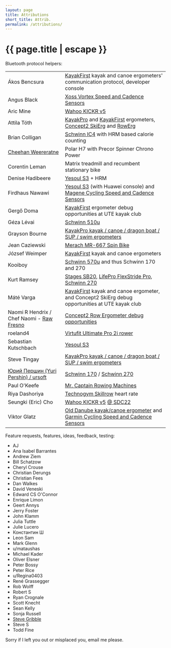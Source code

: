 ```yaml
---
layout: page
title: Attributions
short_title: Attrib.
permalink: /attributions/
---
```


<h1 class="page-title">{{ page.title | escape }}</h1>

<div class="section">
  <div class="row">
    <div class="col s12">
      Bluetooth protocol helpers:
    </div>
    <div class="col s12">
      <table border="0">
        <tr>
          <td>Ákos Bencsura</td>
          <td><a href="{{ site.kayak_first_url }}">KayakFirst</a> kayak and canoe ergometers' communication protocol, developer console</td>
        </tr>
        <tr>
          <td>Angus Black</td>
          <td><a href="{{ site.xoss_vortex_url }}">Xoss Vortex Speed and Cadence Sensors</a></td>
        </tr>
        <tr>
          <td>Aric Mine</td>
          <td><a href="{{ site.wahoo_kickr_url }}">Wahoo KICKR v5</a></td>
        </tr>
        <tr>
          <td>Attila Tóth</td>
          <td>
            <a href="{{ site.kayakpro_site_url }}">KayakPro</a> and
            <a href="{{ site.kayak_first_url }}">KayakFirst</a> ergometers,
            <a href="{{ site.concept2_skierg_url }}">Concept2 SkiErg</a> and
            <a href="{{ site.concept2_rowerg_url }}">RowErg</a>
          </td>
        </tr>
        <tr>
          <td>Brian Colligan</td>
          <td><a href="{{ site.schwinn_ic4_url }}">Schwinn IC4</a> with HRM based calorie counting</td>
        </tr>
        <tr>
          <td><a href="https://npyu.org/">Cheehan Weereratne</a></td>
          <td>Polar H7 with Precor Spinner Chrono Power</td>
        </tr>
        <tr>
          <td>Corentin Leman</td>
          <td>Matrix treadmill and recumbent stationary bike</td>
        </tr>
        <tr>
          <td>Denise Hadibeere</td>
          <td><a href="{{ site.yesoul_s3_url }}">Yesoul S3</a> + HRM</td>
        </tr>
        <tr>
          <td>Firdhaus Nawawi</td>
          <td>
            <a href="{{ site.yesoul_s3_url }}">Yesoul S3</a> (with Huawei console) and
            <a href="{{ site.magene_csc_url }}">Magene Cycling Speed and Cadence Sensors</a>
          </td>
        </tr>
        <tr>
          <td>Gergő Doma</td>
          <td><a href="{{ site.kayak_first_url }}">KayakFirst</a> ergometer debug opportunities at UTE kayak club</td>
        </tr>
        <tr>
          <td>Géza Lévai</td>
          <td><a href="{{ site.schwinn_510u_url }}">Schwinn 510u</a></td>
        </tr>
        <tr>
          <td>Grayson Bourne</td>
          <td><a href="{{ site.kayakpro_site_url }}">KayakPro kayak / canoe / dragon boat / SUP / swim ergometers</a></td>
        </tr>
        <tr>
          <td>Jean Caziewski</td>
          <td><a href="{{ site.merach_mr_667_url }}">Merach MR-667 Spin Bike</a></td>
        </tr>
        <tr>
          <td>József Weimper</td>
          <td><a href="{{ site.kayak_first_url }}">KayakFirst</a> kayak and canoe ergometers</td>
        </tr>
        <tr>
          <td>Kooiboy</td>
          <td><a href="{{ site.schwinn_570u_url }}">Schwinn 570u</a> and thus Schwinn 170 and 270</td>
        </tr>
        <tr>
          <td>Kurt Ramsey</td>
          <td>
            <a href="{{ site.stages_sb20_url }}">Stages SB20</a>,
            <a href="{{ site.lifepro_flexstride_pro_url }}">LifePro FlexStride Pro</a>,
            <a href="{{ site.schwinn_270_url }}">Schwinn 270</a>
          </td>
        </tr>
        <tr>
          <td>Máté Varga</td>
          <td><a href="{{ site.kayak_first_url }}">KayakFirst</a> kayak and canoe ergometer, and Concept2 SkiErg debug opportunities at UTE kayak club</td>
        </tr>
        <tr>
          <td>Naomi R Hendrix / Chef Naomi - <a href="https://raawfresno.com">Raw Fresno</a></td>
          <td><a href="{{ site.concept2_rowerg_url }}">Concept2 Row Ergometer debug opportunities</td>
        </tr>
        <tr>
          <td>roeland4</td>
          <td><a href="{{ site.virtufit_up2i_url }}">Virtufit Ultimate Pro 2i rower</a></td>
        </tr>
        <tr>
          <td>Sebastian Kutschbach</td>
          <td><a href="{{ site.yesoul_s3_url }}">Yesoul S3</a></td>
        </tr>
        <tr>
          <td>Steve Tingay</td>
          <td><a href="{{ site.kayakpro_site_url }}">KayakPro kayak / canoe / dragon boat / SUP / swim ergometers</a></td>
        </tr>
        <tr>
          <td><a href="https://github.com/ursoft/ANT_Libraries/blob/e122c007f5e1935a9b11c05e601a71f2992bad45/ANT_DLL/WROOM_esp32/WROOM_esp32.ino#L526">Юрий Першин (Yuri Pershin) / ursoft</a></td>
          <td><a href="{{ site.schwinn_170_url }}">Schwinn 170</a> / <a href="{{ site.schwinn_270_url }}">Schwinn 270</a></td>
        </tr>
        <tr>
          <td>Paul O'Keefe</td>
          <td><a href="{{ site.mr_captain_rower_url }}">Mr. Captain Rowing Machines</a></td>
        </tr>
        <tr>
          <td>Riya Dashoriya</td>
          <td><a href="{{ site.technogym_skillrow_url }}">Technogym Skillrow</a> heart rate</td>
        </tr>
        <tr>
          <td>Seungki (Eric) Cho</td>
          <td>
            <a href="{{ site.wahoo_kickr_url }}">Wahoo KICKR v5</a>
            <a href="https://developer.samsung.com/conference/sdc22">@ SDC22</a>
          </td>
        </tr>
        <tr>
          <td>Viktor Glatz</td>
          <td>
            <a href="{{ site.old_danube_url }}">Old Danube kayak/canoe ergometer</a> and
            <a href="{{ site.garmin_csc_url }}">Garmin Cycling Speed and Cadence Sensors</a>
          </td>
        </tr>
      </table>
    </div>
  </div>
</div>

<div class="section">
  <div class="row">
    <div class="col s12">
      Feature requests, features, ideas, feedback, testing:
    </div>
    <div class="col s12">
      <ul>
        <li>AJ</li>
        <li>Ana Isabel Barrantes</li>
        <li>Andrew Ziem</li>
        <li>Bill Schatzow</li>
        <li>Cheryl Crouse</li>
        <li>Christian Derungs</li>
        <li>Christian Fees</li>
        <li>Dan Walkes</li>
        <li>David Veneski</li>
        <li>Edward CS O'Connor</li>
        <li>Enrique Limon</li>
        <li>Geert Annys</li>
        <li>Jerry Foster</li>
        <li>John Klamm</li>
        <li>Julia Tuttle</li>
        <li>Julie Lucero</li>
        <li>Константин Ш</li>
        <li>Leon Sam</li>
        <li>Mark Glenn</li>
        <li>u/mataushas</li>
        <li>Michael Kader</li>
        <li>Oliver Elsner</li>
        <li>Peter Bossy</li>
        <li>Peter Rice</li>
        <li>u/Regina0403</li>
        <li>René Grassegger</li>
        <li>Rob Wolff</li>
        <li>Robert S</li>
        <li>Ryan Crognale</li>
        <li>Scott Knecht</li>
        <li>Sean Kelly</li>
        <li>Sonja Russell</li>
        <li><a href="https://www.gribble.org/cycling/power_v_speed.html">Steve Gribble</a></li>
        <li>Steve S</li>
        <li>Todd Fine</li>
      </ul>
	  </div>
  </div>
</div>

<div class="section">
  <div class="row">
    <div class="col s12">
      Sorry if I left you out or misplaced you, email me please.
    </div>
  </div>
</div>

<div class="divider"></div>
